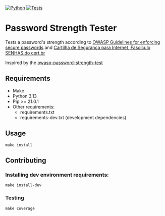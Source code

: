 [![Python](https://img.shields.io/badge/python-3.13-green)](https://www.python.org)
[![Tests](https://github.com/freitasgst/password-strength-tester/workflows/Tests/badge.svg)](https://github.com/freitasgst/password-strength-tester/actions)
# Password Strength Tester
Tests a password's strength according to [OWASP Guidelines for enforcing secure passwords](https://github.com/OWASP/ASVS/blob/master/4.0/en/0x11-V2-Authentication.md#v21-password-security-requirements) and [Cartilha de Segurança para Internet, Fascículo SENHAS do cert.br](https://www.nic.br/media/docs/publicacoes/13/fasciculo-senhas.pdf)

Inspired by the [owasp-password-strength-test](https://github.com/nowsecure/owasp-password-strength-test)

## Requirements
- Make
- Python 3.13
- Pip >= 21.0.1
- Other requirements: 
    - requirements.txt 
    - requirements-dev.txt (development dependencies)

## Usage
```
make install
```

## Contributing

### Installing dev environment requirements:
```
make install-dev
```

### Testing
```
make coverage
```
